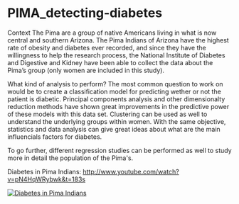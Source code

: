 # PIMA_detecting-diabetes
Context
The Pima are a group of native Americans living in what is now central and southern Arizona. The Pima Indians of Arizona have the highest rate of obesity and diabetes ever recorded, and since they have the willingness to help the research process, the National Institute of Diabetes and Digestive and Kidney have been able to collect the data about the Pima’s group (only women are included in this study).

What kind of analysis to perform?
The most common question to work on would be to create a classification model for predicting wether or not the patient is diabetic. Principal components analysis and other dimensionalty reduction methods have shown great improvements in the predictive power of these models with this data set. Clustering can be used as well to understand the underlying groups within women. With the same objective, statistics and data analysis can give great ideas about what are the main influencials factors for diabetes.

To go further, different regression studies can be performed as well to study more in detail the population of the Pima's.

Diabetes in Pima Indians: http://www.youtube.com/watch?v=pN4HqWRybwk&t=183s <br/>

[![Diabetes in Pima Indians](http://img.youtube.com/vi/pN4HqWRybwk/0.jpg)](http://www.youtube.com/watch?v=pN4HqWRybwk) 
